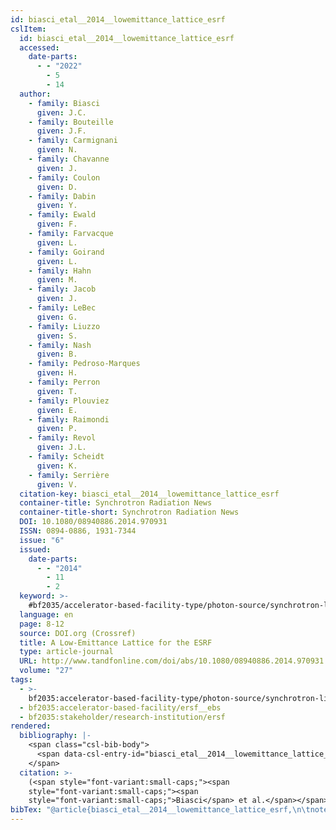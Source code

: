 ```yaml
---
id: biasci_etal__2014__lowemittance_lattice_esrf
cslItem:
  id: biasci_etal__2014__lowemittance_lattice_esrf
  accessed:
    date-parts:
      - - "2022"
        - 5
        - 14
  author:
    - family: Biasci
      given: J.C.
    - family: Bouteille
      given: J.F.
    - family: Carmignani
      given: N.
    - family: Chavanne
      given: J.
    - family: Coulon
      given: D.
    - family: Dabin
      given: Y.
    - family: Ewald
      given: F.
    - family: Farvacque
      given: L.
    - family: Goirand
      given: L.
    - family: Hahn
      given: M.
    - family: Jacob
      given: J.
    - family: LeBec
      given: G.
    - family: Liuzzo
      given: S.
    - family: Nash
      given: B.
    - family: Pedroso-Marques
      given: H.
    - family: Perron
      given: T.
    - family: Plouviez
      given: E.
    - family: Raimondi
      given: P.
    - family: Revol
      given: J.L.
    - family: Scheidt
      given: K.
    - family: Serrière
      given: V.
  citation-key: biasci_etal__2014__lowemittance_lattice_esrf
  container-title: Synchrotron Radiation News
  container-title-short: Synchrotron Radiation News
  DOI: 10.1080/08940886.2014.970931
  ISSN: 0894-0886, 1931-7344
  issue: "6"
  issued:
    date-parts:
      - - "2014"
        - 11
        - 2
  keyword: >-
    #bf2035/accelerator-based-facility-type/photon-source/synchrotron-light-source/4th-generation;#bf2035/accelerator-based-facility/ersf__ebs;#bf2035/stakeholder/research-institution/ersf
  language: en
  page: 8-12
  source: DOI.org (Crossref)
  title: A Low-Emittance Lattice for the ESRF
  type: article-journal
  URL: http://www.tandfonline.com/doi/abs/10.1080/08940886.2014.970931
  volume: "27"
tags:
  - >-
    bf2035:accelerator-based-facility-type/photon-source/synchrotron-light-source/4th-generation
  - bf2035:accelerator-based-facility/ersf__ebs
  - bf2035:stakeholder/research-institution/ersf
rendered:
  bibliography: |-
    <span class="csl-bib-body">
      <span data-csl-entry-id="biasci_etal__2014__lowemittance_lattice_esrf" class="csl-entry"><span class='author-bib'>Biasci, Bouteille, J. F., Carmignani, N., Chavanne, J., Coulon, D., Dabin, Y., Ewald, F., Farvacque, L., Goirand, L., Hahn, M., Jacob, J., LeBec, G., Liuzzo, S., Nash, B., Pedroso-Marques, H., Perron, T., Plouviez, E., Raimondi, P., Revol, J. L., … Serrière, V.</span>. <span class='date-bib'>(2014)</span>. <span class='title'><b>A Low-Emittance Lattice for the ESRF</b></span>. <i>Synchrotron Radiation News</i>, <i>27</i>(6), 8–12. <span class='URL'><a href='https://doi.org/10.1080/08940886.2014.970931'>LINK</a></span></span>
    </span>
  citation: >-
    (<span style="font-variant:small-caps;"><span
    style="font-variant:small-caps;"><span
    style="font-variant:small-caps;">Biasci</span> et al.</span></span>, 2014)
bibTex: "@article{biasci_etal__2014__lowemittance_lattice_esrf,\n\tnote = {[Online; accessed 2022-05-14]},\n\tauthor = {Biasci, J.C. and Bouteille, J.F. and Carmignani, N. and Chavanne, J. and Coulon, D. and Dabin, Y. and Ewald, F. and Farvacque, L. and Goirand, L. and Hahn, M. and Jacob, J. and LeBec, G. and Liuzzo, S. and Nash, B. and Pedroso-Marques, H. and Perron, T. and Plouviez, E. and Raimondi, P. and Revol, J.L. and Scheidt, K. and Serri{\\` e}re, V.},\n\tjournal = {Synchrotron Radiation News},\n\tdoi = {10.1080/08940886.2014.970931},\n\tissn = {0894-0886, 1931-7344},\n\tnumber = {6},\n\tyear = {2014},\n\tmonth = {nov 2},\n\tpages = {8--12},\n\ttitle = {A {Low}-{Emittance} {Lattice} for the {ESRF}},\n\turl = {http://www.tandfonline.com/doi/abs/10.1080/08940886.2014.970931},\n\thowpublished = {http://www.tandfonline.com/doi/abs/10.1080/08940886.2014.970931},\n\tvolume = {27},\n}\n\n"
---
```

